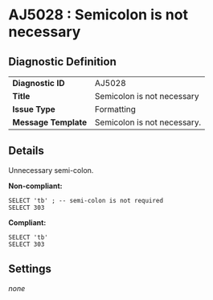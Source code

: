 # AJ5028 : Semicolon is not necessary

## Diagnostic Definition

<table>
  <tr>
    <td class="header"><b>Diagnostic ID</b></td>
    <td>AJ5028</td>
  </tr>
  <tr>
    <td class="header"><b>Title</b></td>
    <td>Semicolon is not necessary</td>
  </tr>
  <tr>
    <td class="header"><b>Issue Type</b></td>
    <td>Formatting</td>
  </tr>
  <tr>
    <td class="header"><b>Message Template</b></td>
    <td>Semicolon is not necessary.</td>
  </tr>
  
</table>

## Details

Unnecessary semi-colon.

**Non-compliant:**

```tsql
SELECT 'tb' ; -- semi-colon is not required️
SELECT 303
```

**Compliant:**

```tsql
SELECT 'tb'
SELECT 303
```


## Settings

*none*

